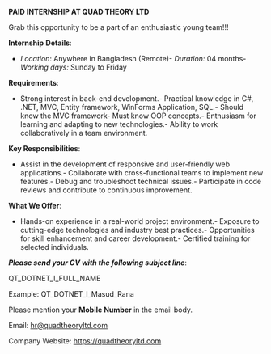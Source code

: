 **PAID INTERNSHIP AT QUAD THEORY LTD**

Grab this opportunity to be a part of an enthusiastic young team!!!

  
**Internship** **Details**:

- _Location_: Anywhere in Bangladesh (Remote)- _Duration:_ 04 months- _Working days:_ Sunday to Friday

**Requirements**:

- Strong interest in back-end development.- Practical knowledge in C#, .NET, MVC, Entity framework, WinForms Application, SQL.- Should know the MVC framework- Must know OOP concepts.- Enthusiasm for learning and adapting to new technologies.- Ability to work collaboratively in a team environment.


**Key Responsibilities**:

- Assist in the development of responsive and user-friendly web applications.- Collaborate with cross-functional teams to implement new features.- Debug and troubleshoot technical issues.- Participate in code reviews and contribute to continuous improvement.

  
**What We Offer**:

- Hands-on experience in a real-world project environment.- Exposure to cutting-edge technologies and industry best practices.- Opportunities for skill enhancement and career development.- Certified training for selected individuals.


_**Please send your CV with the following subject line**_:

QT_DOTNET_I_FULL_NAME

Example: QT_DOTNET_I_Masud_Rana

Please mention your **Mobile Number** in the email body.

Email: hr@quadtheoryltd.com

Company Website: https://quadtheoryltd.com

